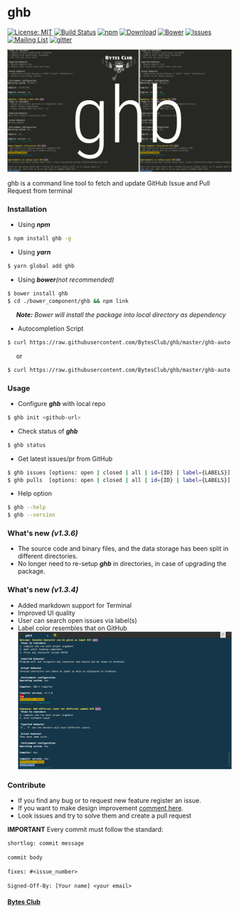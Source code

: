 # ghb

[![License: MIT](https://img.shields.io/badge/License-MIT-yellow.svg)](https://raw.githubusercontent.com/BytesClub/ghb/master/LICENSE)
[![Build Status](https://travis-ci.org/BytesClub/ghb.svg?branch=master)](https://travis-ci.org/BytesClub/ghb)
[![npm](https://img.shields.io/npm/v/npm.svg)](https://www.npmjs.com/package/ghb)
[![Download](https://img.shields.io/npm/dt/ghb.svg)](https://yarnpkg.com/en/package/ghb)
[![Bower](https://img.shields.io/bower/v/ghb.svg)](https://bower.io/search/?q=ghb)
[![Issues](https://img.shields.io/github/issues/BytesClub/ghb.svg)](https://github.com/BytesClub/ghb/issues)
[![Mailing List](https://img.shields.io/badge/Mailing%20List-BytesClub-blue.svg)](mailto:bytes-club@googlegroups.com)
[![gitter](https://badges.gitter.im/gitterHQ/gitterHQ.github.io.svg)](https://gitter.im/Bytes_Club/General)

![ghb](Docs/ghb_new.png)

ghb is a command line tool to fetch and update GitHub Issue and Pull Request from terminal

### Installation

* Using _**npm**_
```bash
$ npm install ghb -g
```

* Using _**yarn**_
```bash
$ yarn global add ghb
```

* Using _**bower**(not recommended)_
```bash
$ bower install ghb
$ cd ./bower_component/ghb && npm link
```
&nbsp;&nbsp;&nbsp;&nbsp; _**Note:** Bower will install the package into local directory as dependency_

* Autocompletion Script
```bash
$ curl https://raw.githubusercontent.com/BytesClub/ghb/master/ghb-auto.sh > /etc/bash_completion.d/ghb
```
&nbsp;&nbsp;&nbsp;&nbsp; or
```bash
$ curl https://raw.githubusercontent.com/BytesClub/ghb/master/ghb-auto.sh >> ~/.bashrc && source ~/.bashrc
```

### Usage
* Configure _**ghb**_ with local repo
```bash
$ ghb init <github-url>
```
* Check status of _**ghb**_
```bash
$ ghb status
```
* Get latest issues/pr from GitHub
```bash
$ ghb issues [options: open | closed | all | id={ID} | label={LABELS}]
$ ghb pulls  [options: open | closed | all | id={ID} | label={LABELS}]
```

* Help option
```bash
$ ghb --help
$ ghb --version
```

### What's new _(v1.3.6)_
* The source code and binary files, and the data storage has been split in different directories.
* No longer need to re-setup _**ghb**_ in directories, in case of upgrading the package.

### What's new _(v1.3.4)_
* Added markdown support for Terminal
* Improved UI quality
* User can search open issues via label(s)
* Label color resembles that on GitHub
![screen](Docs/Screenshotv1.3.png)

### Contribute
* If you find any bug or to request new feature register an issue.
* If you want to make design improvement [comment here](https://github.com/BytesClub/ghb/issues/10).
* Look issues and try to solve them and create a pull request

**IMPORTANT** Every commit must follow the standard:
```
shortlog: commit message

commit body

fixes: #<issue_number>

Signed-Off-By: [Your name] <your email>
```

#### [Bytes Club](https://bytesclub.github.io)
